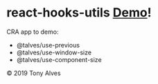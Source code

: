 # react-hooks-utils [Demo][demo]!

CRA app to demo:

- @talves/use-previous
- @talves/use-window-size
- @talves/use-component-size

© 2019 Tony Alves

[demo]: https://react-hooks-utils.netlify.com